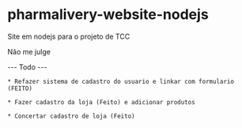 # pharmalivery-website-nodejs
Site em nodejs para o projeto de TCC

Não me julge

--- Todo ---

    * Refazer sistema de cadastro do usuario e linkar com formulario (FEITO)
  
    * Fazer cadastro da loja (Feito) e adicionar produtos
  
    * Concertar cadastro de loja (Feito)
    